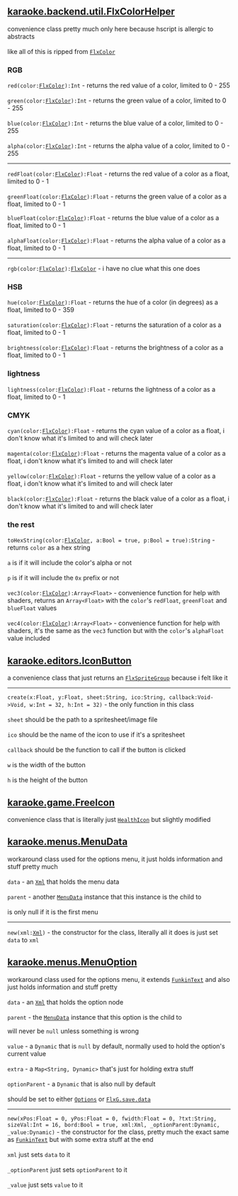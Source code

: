 ## [karaoke.backend.util.FlxColorHelper](../source/karaoke/backend/util/FlxColorHelper.hx)
convenience class pretty much only here because hscript is allergic to abstracts
<br><br>
like all of this is ripped from [`FlxColor`](https://api.haxeflixel.com/flixel/util/FlxColor.html)

### RGB
`red(color:`[`FlxColor`](https://api.haxeflixel.com/flixel/util/FlxColor.html)`):Int` - returns the red value of a color, limited to 0 - 255
<br><br>
`green(color:`[`FlxColor`](https://api.haxeflixel.com/flixel/util/FlxColor.html)`):Int` - returns the green value of a color, limited to 0 - 255
<br><br>
`blue(color:`[`FlxColor`](https://api.haxeflixel.com/flixel/util/FlxColor.html)`):Int` - returns the blue value of a color, limited to 0 - 255
<br><br>
`alpha(color:`[`FlxColor`](https://api.haxeflixel.com/flixel/util/FlxColor.html)`):Int` - returns the alpha value of a color, limited to 0 - 255


---
`redFloat(color:`[`FlxColor`](https://api.haxeflixel.com/flixel/util/FlxColor.html)`):Float` - returns the red value of a color as a float, limited to 0 - 1
<br><br>
`greenFloat(color:`[`FlxColor`](https://api.haxeflixel.com/flixel/util/FlxColor.html)`):Float` - returns the green value of a color as a float, limited to 0 - 1

`blueFloat(color:`[`FlxColor`](https://api.haxeflixel.com/flixel/util/FlxColor.html)`):Float` - returns the blue value of a color as a float, limited to 0 - 1
<br><br>
`alphaFloat(color:`[`FlxColor`](https://api.haxeflixel.com/flixel/util/FlxColor.html)`):Float` - returns the alpha value of a color as a float, limited to 0 - 1

---
`rgb(color:`[`FlxColor`](https://api.haxeflixel.com/flixel/util/FlxColor.html)`):`[`FlxColor`](https://api.haxeflixel.com/flixel/util/FlxColor.html) - i have no clue what this one does

### HSB
`hue(color:`[`FlxColor`](https://api.haxeflixel.com/flixel/util/FlxColor.html)`):Float` - returns the hue of a color (in degrees) as a float, limited to 0 - 359
<br><br>
`saturation(color:`[`FlxColor`](https://api.haxeflixel.com/flixel/util/FlxColor.html)`):Float` - returns the saturation of a color as a float, limited to 0 - 1
<br><br>
`brightness(color:`[`FlxColor`](https://api.haxeflixel.com/flixel/util/FlxColor.html)`):Float` - returns the brightness of a color as a float, limited to 0 - 1

### lightness
`lightness(color:`[`FlxColor`](https://api.haxeflixel.com/flixel/util/FlxColor.html)`):Float` - returns the lightness of a color as a float, limited to 0 - 1

### CMYK
`cyan(color:`[`FlxColor`](https://api.haxeflixel.com/flixel/util/FlxColor.html)`):Float` - returns the cyan value of a color as a float, i don't know what it's limited to and will check later
<br><br>
`magenta(color:`[`FlxColor`](https://api.haxeflixel.com/flixel/util/FlxColor.html)`):Float` - returns the magenta value of a color as a float, i don't know what it's limited to and will check later
<br><br>
`yellow(color:`[`FlxColor`](https://api.haxeflixel.com/flixel/util/FlxColor.html)`):Float` - returns the yellow value of a color as a float, i don't know what it's limited to and will check later
<br><br>
`black(color:`[`FlxColor`](https://api.haxeflixel.com/flixel/util/FlxColor.html)`):Float` - returns the black value of a color as a float, i don't know what it's limited to and will check later

### the rest

`toHexString(color:`[`FlxColor`](https://api.haxeflixel.com/flixel/util/FlxColor.html)`, a:Bool = true, p:Bool = true):String` - returns `color` as a hex string
<br><br>
`a` is if it will include the color's alpha or not
<br><br>
`p` is if it will include the `0x` prefix or not
<br><br>
`vec3(color:`[`FlxColor`](https://api.haxeflixel.com/flixel/util/FlxColor.html)`):Array<Float>` - convenience function for help with shaders, returns an `Array<Float>` with the `color`'s `redFloat`, `greenFloat` and `blueFloat` values
<br><br>
`vec4(color:`[`FlxColor`](https://api.haxeflixel.com/flixel/util/FlxColor.html)`):Array<Float>` - convenience function for help with shaders, it's the same as the `vec3` function but with the `color`'s `alphaFloat` value included

## [karaoke.editors.IconButton](../source/karaoke/editors/IconButton.hx)
a convenience class that just returns an [`FlxSpriteGroup`](https://api.haxeflixel.com/flixel/group/FlxSpriteGroup.html) because i felt like it

---
`create(x:Float, y:Float, sheet:String, ico:String, callback:Void->Void, w:Int = 32, h:Int = 32)` - the only function in this class
<br><br>
`sheet` should be the path to a spritesheet/image file
<br><br>
`ico` should be the name of the icon to use if it's a spritesheet
<br><br>
`callback` should be the function to call if the button is clicked
<br><br>
`w` is the width of the button
<br><br>
`h` is the height of the button

## [karaoke.game.FreeIcon](../source/karaoke/game/FreeIcon.hx)
convenience class that is literally just [`HealthIcon`](https://fnf-cne-devs.github.io/docs/funkin/game/HealthIcon.html) but slightly modified

## [karaoke.menus.MenuData](../source/karaoke/menus/MenuData.hx)
workaround class used for the options menu, it just holds information and stuff pretty much
<br><br>
`data` - an [`Xml`](https://api.haxeflixel.com/Xml.html) that holds the menu data
<br><br>
`parent` - another [`MenuData`](#karaokemenusmenudata) instance that this instance is the child to
<br><br>
is only null if it is the first menu

---
`new(xml:`[`Xml`](https://api.haxeflixel.com/Xml.html)`)` - the constructor for the class, literally all it does is just set `data` to `xml`

## [karaoke.menus.MenuOption](../source/karaoke/menus/MenuOption.hx)
workaround class used for the options menu, it extends [`FunkinText`](https://fnf-cne-devs.github.io/docs/funkin/backend/FunkinText.html) and also just holds information and stuff pretty 
<br><br>
`data` - an [`Xml`](https://api.haxeflixel.com/Xml.html) that holds the option node
<br><br>
`parent` - the [`MenuData`](#karaokemenusmenudata) instance that this option is the child to

will never be `null` unless something is wrong
<br><br>
`value` - a `Dynamic` that is `null` by default, normally used to hold the option's current value
<br><br>
`extra` - a `Map<String, Dynamic>` that's just for holding extra stuff
<br><br>
`optionParent` - a `Dynamic` that is also null by default
<br><br>
should be set to either [`Options`](https://fnf-cne-devs.github.io/docs/funkin/options/Options.html) or [`FlxG.save.data`](https://api.haxeflixel.com/flixel/util/FlxSave.html#data)

---
`new(xPos:Float = 0, yPos:Float = 0, fwidth:Float = 0, ?txt:String, sizeVal:Int = 16, bord:Bool = true, xml:Xml, _optionParent:Dynamic, _value:Dynamic)` - the constructor for the class, pretty much the exact same as [`FunkinText`](https://fnf-cne-devs.github.io/docs/funkin/backend/FunkinText.html) but with some extra stuff at the end
<br><br>
`xml` just sets `data` to it
<br><br>
`_optionParent` just sets `optionParent` to it
<br><br>
`_value` just sets `value` to it